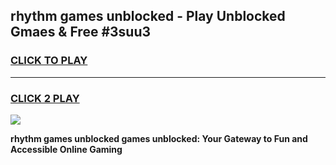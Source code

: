
## rhythm games unblocked - Play Unblocked Gmaes & Free #3suu3
<h3>
<a href="https://premium.freeplayer.one?title=rhythm_games_unblocked&ref=03M">CLICK TO PLAY</a></h3>
<hr>

<h3>
<a href="https://premium.freeplayer.one?title=rhythm_games_unblocked&ref=03M">CLICK 2 PLAY</a>
  
</h3>

<a href="https://premium.freeplayer.one?title=rhythm_games_unblocked&ref=03M"><img src="https://clearcache.store/games.png"></a>


**rhythm games unblocked games unblocked: Your Gateway to Fun and Accessible Online Gaming**

